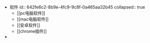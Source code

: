 - 软件
  id:: 642fe6c2-8b9e-4fc9-9c8f-0a465aa32b45
  collapsed:: true
	- [[pc电脑软件]]
	- [[mac电脑软件]]
	- [[安卓软件]]
	- [[chrome插件]]
-